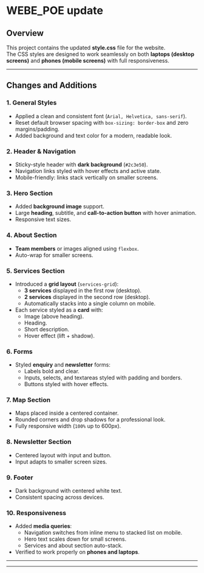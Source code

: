 # WEBE_POE update

## Overview
This project contains the updated **style.css** file for the website.  
The CSS styles are designed to work seamlessly on both **laptops (desktop screens)** and **phones (mobile screens)** with full responsiveness.

---

## Changes and Additions

### 1. General Styles
- Applied a clean and consistent font (`Arial, Helvetica, sans-serif`).
- Reset default browser spacing with `box-sizing: border-box` and zero margins/padding.
- Added background and text color for a modern, readable look.

### 2. Header & Navigation
- Sticky-style header with **dark background** (`#2c3e50`).
- Navigation links styled with hover effects and active state.
- Mobile-friendly: links stack vertically on smaller screens.

### 3. Hero Section
- Added **background image** support.
- Large **heading**, subtitle, and **call-to-action button** with hover animation.
- Responsive text sizes.

### 4. About Section
- **Team members** or images aligned using `flexbox`.
- Auto-wrap for smaller screens.

### 5. Services Section
- Introduced a **grid layout** (`services-grid`):
  - **3 services** displayed in the first row (desktop).
  - **2 services** displayed in the second row (desktop).
  - Automatically stacks into a single column on mobile.
- Each service styled as a **card** with:
  - Image (above heading).
  - Heading.
  - Short description.
  - Hover effect (lift + shadow).

### 6. Forms
- Styled **enquiry** and **newsletter** forms:
  - Labels bold and clear.
  - Inputs, selects, and textareas styled with padding and borders.
  - Buttons styled with hover effects.

### 7. Map Section
- Maps placed inside a centered container.
- Rounded corners and drop shadows for a professional look.
- Fully responsive width (`100%` up to 600px).

### 8. Newsletter Section
- Centered layout with input and button.
- Input adapts to smaller screen sizes.

### 9. Footer
- Dark background with centered white text.
- Consistent spacing across devices.

### 10. Responsiveness
- Added **media queries**:
  - Navigation switches from inline menu to stacked list on mobile.
  - Hero text scales down for small screens.
  - Services and about section auto-stack.
- Verified to work properly on **phones and laptops**.

---



---


